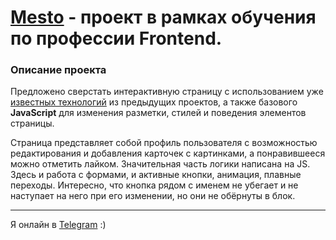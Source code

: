 # [Mesto](https://nutkatuz.github.io/mesto/) - проект в рамках обучения по профессии Frontend.

### Описание проекта

Предложено сверстать интерактивную страницу с использованием уже [известных технологий](https://github.com/nutkatuz/Russian-travel) из предыдущих проектов, а также базового __JavaScript__ для изменения разметки, стилей и поведения элементов страницы.  

Страница представляет собой профиль пользователя с возможностью редактирования и добавления карточек с картинками, а понравившееся можно отметить лайком. Значительная часть логики написана на JS. Здесь и работа с формами, и активные кнопки, анимация, плавные переходы. Интересно, что кнопка рядом с именем не убегает и не наступает на него при его изменении, но они не обёрнуты в блок.  

***
Я онлайн в [Telegram](tg://resolve?domain=revidovich) :)
